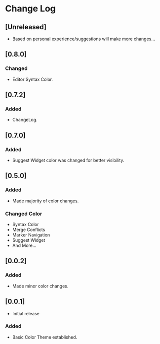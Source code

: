 # Change Log


## [Unreleased]
- Based on personal experience/suggestions will make more changes...

## [0.8.0]
### Changed
- Editor Syntax Color.

## [0.7.2]
### Added
- ChangeLog.

## [0.7.0]
### Added
- Suggest Widget color was changed for better visibility.

## [0.5.0]
### Added
- Made majority of color changes.
### Changed Color
- Syntax Color
- Merge Conflicts
- Marker Navigation
- Suggest Widget
- And More...

## [0.0.2]
### Added
- Made minor color changes.

## [0.0.1]
- Initial release

### Added
- Basic Color Theme established.